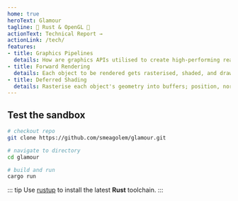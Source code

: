 ```yaml
---
home: true
heroText: Glamour
tagline: 🦀 Rust & OpenGL 🦀
actionText: Technical Report →
actionLink: /tech/
features:
- title: Graphics Pipelines
  details: How are graphics APIs utilised to create high-performing real-time rendering pipelines? Design, implement, analyse, and discuss forward rendering and deferred rendering techniques.
- title: Forward Rendering
  details: Each object to be rendered gets rasterised, shaded, and drawn to the screen sequentially. Shading is calculated for each object individually.
- title: Deferred Shading
  details: Rasterise each object's geometry into buffers; position, normal, albedo, etc.. By sampling each of the geometry buffers, shading is calculated for the frame as a whole.
---
```


## Test the sandbox

```sh
# checkout repo
git clone https://github.com/smeagolem/glamour.git

# navigate to directory
cd glamour

# build and run
cargo run
```

::: tip
Use [rustup](https://www.rust-lang.org/tools/install) to install the latest **Rust** toolchain.
:::
